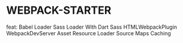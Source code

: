 # WEBPACK-STARTER
feat:
Babel Loader
Sass Loader With Dart Sass
HTMLWebpackPlugin
WebpackDevServer
Asset Resource Loader
Source Maps
Caching

